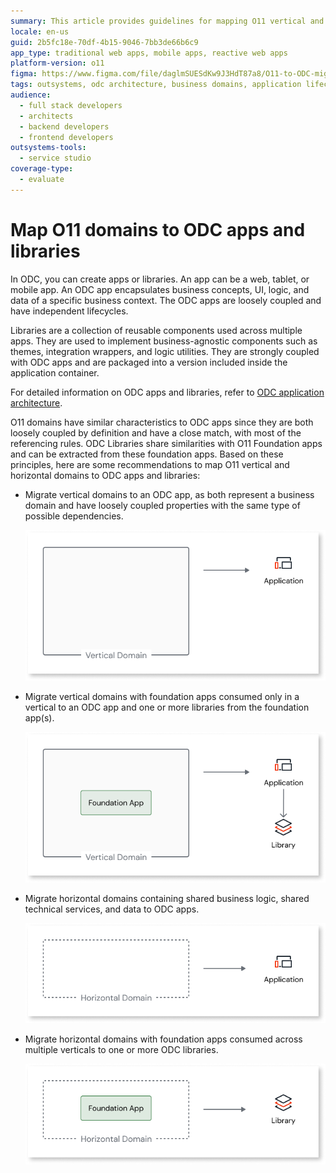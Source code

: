 ```yaml
---
summary: This article provides guidelines for mapping O11 vertical and horizontal domains to OutSystems Developer Cloud (ODC) apps and libraries, aligning with their business domain characteristics and dependencies.
locale: en-us
guid: 2b5fc18e-70df-4b15-9046-7bb3de66b6c9
app_type: traditional web apps, mobile apps, reactive web apps
platform-version: o11
figma: https://www.figma.com/file/daglmSUESdKw9J3HdT87a8/O11-to-ODC-migration?type=design&node-id=6%3A249&mode=design&t=blNAbpnofC4dwbOh-1
tags: outsystems, odc architecture, business domains, application lifecycle, component reusability
audience:
  - full stack developers
  - architects
  - backend developers
  - frontend developers
outsystems-tools:
  - service studio
coverage-type:
  - evaluate
---
```


# Map O11 domains to ODC apps and libraries

In ODC, you can create apps or libraries. An app can be a web, tablet, or mobile app. An ODC app encapsulates business concepts, UI, logic, and data of a specific business context. The ODC apps are loosely coupled and have independent lifecycles. 

Libraries are a collection of reusable components used across multiple apps. They are used to implement business-agnostic components such as themes, integration wrappers, and logic utilities. They are strongly coupled with ODC apps and are packaged into a version included inside the application container.

For detailed information on ODC apps and libraries, refer to [ODC application architecture](https://success.outsystems.com/documentation/outsystems_developer_cloud/building_apps/app_architecture/).

O11 domains have similar characteristics to ODC apps since they are both loosely coupled by definition and have a close match, with most of the referencing rules. ODC Libraries share  similarities with O11 Foundation apps and can be extracted from these foundation apps. Based on these principles, here are some recommendations to map O11 vertical and horizontal domains to ODC apps and libraries:

* Migrate vertical domains to an ODC app, as both represent a business domain and have loosely coupled properties with the same type of possible dependencies.

    ![Diagram illustrating the migration of vertical domains to an ODC application](images/vertical-domain-to-application-diag.png "Mapping Vertical Domains to ODC Application")

* Migrate vertical domains with foundation apps consumed only in a vertical to an ODC app and one or more libraries from the foundation app(s).

    ![Diagram showing the migration of vertical domains with foundation apps to an ODC app and libraries](images/vertical-domain-to-library-diag.png "Mapping Vertical Domains to ODC Libraries")

* Migrate horizontal domains containing shared business logic, shared technical services, and data to ODC apps.

    ![Diagram depicting the migration of horizontal domains containing shared services to ODC apps](images/horizontal-to-application-diag.png "Mapping Horizontal Domains to ODC Apps")

*  Migrate horizontal domains with foundation apps consumed across multiple verticals to one or more ODC libraries.

    ![Diagram representing the migration of horizontal domains with foundation apps to ODC libraries](images/horizontal-to-library-diag.png "Mapping Horizontal Domains to ODC Libraries")

